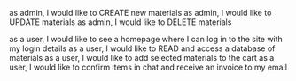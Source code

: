 as admin, I would like to CREATE new materials
as admin, I would like to UPDATE materials
as admin, I would like to DELETE materials

as a user, I would like to see a homepage where I can log in to the site with my login details
as a user, I would like to READ and access a database of materials
as a user, I would like to add selected materials to the cart
as a user, I would like to confirm items in chat and receive an invoice to my email

